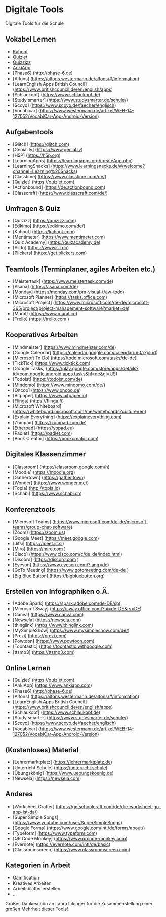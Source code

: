 # Digitale Tools
Digitale Tools für die Schule

## Vokabel Lernen
* [Kahoot](https://kahoot.com)
* [Quizlet](https://quizlet.com)
* [Quizzizz](https://quizizz.com)
* [AnkiApp](https://www.ankiapp.com)
* [Phase6] (http://phase-6.de)
* [Alfons] (https://alfons.westermann.de/alfons/#/information)
* [LearnEnglish Apps British Council] (https://www.britishcouncil.de/en/english/apps)
* [Schlaukopf] (https://www.schlaukopf.de)
* [Study smarter] (https://www.studysmarter.de/schule/)
* [Scoyo] (https://www.scoyo.de/faecher/englisch)
* [Vocabicar] (https://www.westermann.de/artikel/WEB-14-127052/VocabiCar-App-Android-Version)

## Aufgabentools
* [Glitch] (https://glitch.com)
* [Genial.ly] (https://www.genial.ly)
* [H5P] (https://h5p.org)
* [LearningApps] (https://learningapps.org/createApp.php)
* [LearningSnacks] (https://www.learningsnacks.de/#/welcome?channel=Learning%20Snacks)
* [Classtime] (https://www.classtime.com/de/)
* [Quizlet] (https://quizlet.com)
* [Actionbound] (https://de.actionbound.com)
* [Classcraft] (https://www.classcraft.com/de/)

## Umfragen & Quiz
* [Quizizz] (https://quizizz.com)
* [Edkimo] (https://edkimo.com/de/)
* [Kahoot] (https://kahoot.com)
* [Mentimeter] (https://www.mentimeter.com)
* [Quiz Academy] (https://quizacademy.de)
* [Slido] (https://www.sli.do)
* [Plickers] (https://get.plickers.com)

## Teamtools (Terminplaner, agiles Arbeiten etc.)
* [Meistertask] (https://www.meistertask.com/de)
* [Asana] (https://asana.com/de)
* [Monday] (https://monday.com/pm-visual-t/aw-todo)
* [Microsoft Planner] (https://tasks.office.com)
* [Microsoft Project] (https://www.microsoft.com/de-de/microsoft-365/project/project-management-software?market=de)
* [Mural] (https://www.mural.co)
* [Trello] (https://trello.com )

## Kooperatives Arbeiten
* [Mindmeister] (https://www.mindmeister.com/de)
* [Google Calendar] (https://calendar.google.com/calendar/u/0/r?pli=1)
* [Microsoft To Do] (https://todo.microsoft.com/tasks/de-de)
* [TickTick] (https://www.ticktick.com)
* [Google Tasks] (https://play.google.com/store/apps/details?id=com.google.android.apps.tasks&hl=de&gl=US)
* [Todoist] (https://todoist.com/de)
* [Mindomo] (https://www.mindomo.com/de/)
* [Oncoo] (https://www.oncoo.de)
* [Bitpaper] (https://www.bitpaper.io)
* [Flinga] (https://flinga.fi)
* [Microsoft Whiteboard] (https://whiteboard.microsoft.com/me/whiteboards?culture=en)
* [Explain Everything] (https://explaineverything.com)
* [Zumpad] (https://zumpad.zum.de)
* [Etherpad] (https://yopad.eu)
* [Padlet] (https://padlet.com)
* [Book Creator] (https://bookcreator.com)

## Digitales Klassenzimmer
* [Classroom] (https://classroom.google.com/h)
* [Moodle] (https://moodle.org)
* [Gathertown] (https://gather.town)
* [Wonder] (https://www.wonder.me/)
* [Topia] (http://topia.io)
* [Schabi] (https://www.schabi.ch)

## Konferenztools
* [Microsoft Teams] (https://www.microsoft.com/de-de/microsoft-teams/group-chat-software)
* [Zoom] (https://zoom.us)
* [Google Meet] (https://meet.google.com)
* [Jitsi] (https://meet.jit.si)
* [Miro] (https://miro.com )
* [Cisco] (https://www.cisco.com/c/de_de/index.html)
* [Discord] (https://discord.com )
* [Eyeson] (https://www.eyeson.com/?lang=de)
* [GoTo Meeting] (https://www.gotomeeting.com/de-de )
* [Big Blue Button] (https://bigbluebutton.org)

## Erstellen von Infographiken o.Ä.
* [Adobe Spark] (https://spark.adobe.com/de-DE/sp)
* [Microsoft Sway] (https://sway.office.com/?ui=de-DE&rs=DE)
* [Canva] (https://www.canva.com)
* [Newsela] (https://newsela.com)
* [thinglink] (https://www.thinglink.com)
* [MySimpleShow] (https://www.mysimpleshow.com/de/)
* [Prezi] (https://prezi.com)
* [Powtoon] (https://www.powtoon.com)
* [Toontastic] (https://toontastic.withgoogle.com)
* [ttsmp3] (https://ttsmp3.com)

## Online Lernen
* [Quizlet] (https://quizlet.com)
* [AnkiApp] (https://www.ankiapp.com)
* [Phase6] (http://phase-6.de)
* [Alfons] (https://alfons.westermann.de/alfons/#/information)
* [LearnEnglish Apps British Council] (https://www.britishcouncil.de/en/english/apps)
* [Schlaukopf] (https://www.schlaukopf.de)
* [Study smarter] (https://www.studysmarter.de/schule/)
* [Scoyo] (https://www.scoyo.de/faecher/englisch)
* [Vocabicar] (https://www.westermann.de/artikel/WEB-14-127052/VocabiCar-App-Android-Version)

## (Kostenloses) Material
* [Lehrermarktplatz] (https://lehrermarktplatz.de)
* [Unterricht.Schule] (https://unterricht.schule)
* [Übungskönig] (https://www.uebungskoenig.de)
* [Newsela] (https://newsela.com)

## Anderes
* [Worksheet Crafter] (https://getschoolcraft.com/de/die-worksheet-go-app-ist-da/)
* [Super Simple Songs] (https://www.youtube.com/user/SuperSimpleSongs)
* [Google Forms] (https://www.google.com/intl/de/forms/about/)
* [Typeform] (https://www.typeform.com)
* [QR Code Monkey] (https://www.qrcode-monkey.com)
* [Evernote] (https://evernote.com/intl/de/basic)
* [Classroomscreen] (https://www.classroomscreen.com)

## Kategorien in Arbeit
* Gamification
* Kreatives Arbeiten
* Arbeitsblätter erstellen
* ...

Großes Dankeschön an Laura Ickinger für die Zusammenstellung einer großen Mehrheit dieser Tools!
